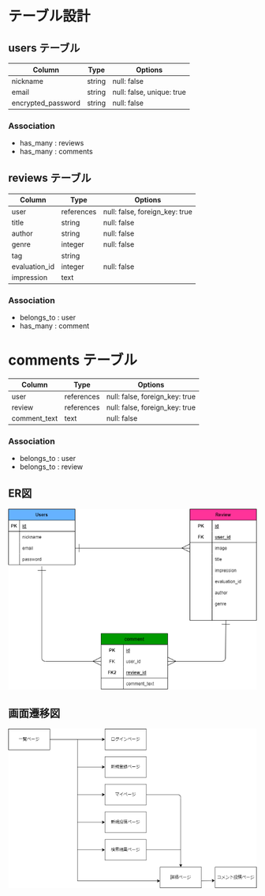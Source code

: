 # テーブル設計

## users テーブル

| Column             | Type   | Options     |
|--------------------|--------|-------------|
| nickname           | string | null: false |
| email              | string | null: false, unique: true |
| encrypted_password | string | null: false |

### Association

- has_many : reviews
- has_many : comments

## reviews テーブル

| Column             | Type       | Options     |
|--------------------|------------|-------------|
| user               | references | null: false, foreign_key: true |
| title              | string     | null: false |
| author             | string     | null: false |
| genre              | integer    | null: false |
| tag                | string     |             |
| evaluation_id      | integer    | null: false |
| impression         | text       |             |

### Association

- belongs_to : user
- has_many : comment

# comments テーブル

| Column             | Type       | Options     |
|--------------------|------------|-------------|
| user               | references | null: false, foreign_key: true |
| review             | references | null: false, foreign_key: true |
| comment_text       | text       | null: false |

### Association

- belongs_to : user
- belongs_to : review

## ER図

![ER図(BOOK_SHARE)](./app/assets/images/book_share.png)

## 画面遷移図

![画面遷移図(BOOK_SHARE)](./app/assets/images/flow.png)